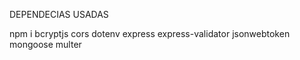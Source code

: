 DEPENDECIAS USADAS

npm i bcryptjs cors dotenv express express-validator jsonwebtoken mongoose multer
